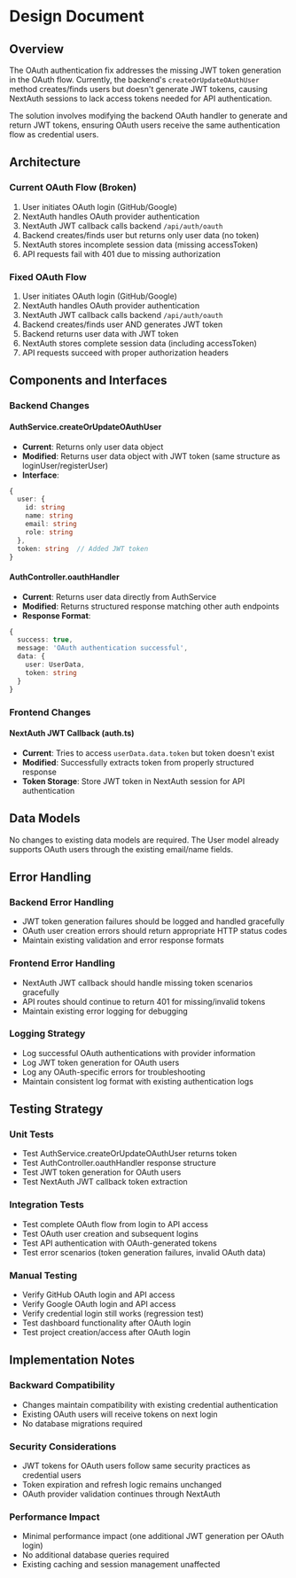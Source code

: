 # Design Document

## Overview

The OAuth authentication fix addresses the missing JWT token generation in the OAuth flow. Currently, the backend's `createOrUpdateOAuthUser` method creates/finds users but doesn't generate JWT tokens, causing NextAuth sessions to lack access tokens needed for API authentication.

The solution involves modifying the backend OAuth handler to generate and return JWT tokens, ensuring OAuth users receive the same authentication flow as credential users.

## Architecture

### Current OAuth Flow (Broken)
1. User initiates OAuth login (GitHub/Google)
2. NextAuth handles OAuth provider authentication
3. NextAuth JWT callback calls backend `/api/auth/oauth`
4. Backend creates/finds user but returns only user data (no token)
5. NextAuth stores incomplete session data (missing accessToken)
6. API requests fail with 401 due to missing authorization

### Fixed OAuth Flow
1. User initiates OAuth login (GitHub/Google)
2. NextAuth handles OAuth provider authentication
3. NextAuth JWT callback calls backend `/api/auth/oauth`
4. Backend creates/finds user AND generates JWT token
5. Backend returns user data with JWT token
6. NextAuth stores complete session data (including accessToken)
7. API requests succeed with proper authorization headers

## Components and Interfaces

### Backend Changes

#### AuthService.createOrUpdateOAuthUser
- **Current**: Returns only user data object
- **Modified**: Returns user data object with JWT token (same structure as loginUser/registerUser)
- **Interface**:
```typescript
{
  user: {
    id: string
    name: string
    email: string
    role: string
  },
  token: string  // Added JWT token
}
```

#### AuthController.oauthHandler
- **Current**: Returns user data directly from AuthService
- **Modified**: Returns structured response matching other auth endpoints
- **Response Format**:
```typescript
{
  success: true,
  message: 'OAuth authentication successful',
  data: {
    user: UserData,
    token: string
  }
}
```

### Frontend Changes

#### NextAuth JWT Callback (auth.ts)
- **Current**: Tries to access `userData.data.token` but token doesn't exist
- **Modified**: Successfully extracts token from properly structured response
- **Token Storage**: Store JWT token in NextAuth session for API authentication

## Data Models

No changes to existing data models are required. The User model already supports OAuth users through the existing email/name fields.

## Error Handling

### Backend Error Handling
- JWT token generation failures should be logged and handled gracefully
- OAuth user creation errors should return appropriate HTTP status codes
- Maintain existing validation and error response formats

### Frontend Error Handling
- NextAuth JWT callback should handle missing token scenarios gracefully
- API routes should continue to return 401 for missing/invalid tokens
- Maintain existing error logging for debugging

### Logging Strategy
- Log successful OAuth authentications with provider information
- Log JWT token generation for OAuth users
- Log any OAuth-specific errors for troubleshooting
- Maintain consistent log format with existing authentication logs

## Testing Strategy

### Unit Tests
- Test AuthService.createOrUpdateOAuthUser returns token
- Test AuthController.oauthHandler response structure
- Test JWT token generation for OAuth users
- Test NextAuth JWT callback token extraction

### Integration Tests
- Test complete OAuth flow from login to API access
- Test OAuth user creation and subsequent logins
- Test API authentication with OAuth-generated tokens
- Test error scenarios (token generation failures, invalid OAuth data)

### Manual Testing
- Verify GitHub OAuth login and API access
- Verify Google OAuth login and API access
- Verify credential login still works (regression test)
- Test dashboard functionality after OAuth login
- Test project creation/access after OAuth login

## Implementation Notes

### Backward Compatibility
- Changes maintain compatibility with existing credential authentication
- Existing OAuth users will receive tokens on next login
- No database migrations required

### Security Considerations
- JWT tokens for OAuth users follow same security practices as credential users
- Token expiration and refresh logic remains unchanged
- OAuth provider validation continues through NextAuth

### Performance Impact
- Minimal performance impact (one additional JWT generation per OAuth login)
- No additional database queries required
- Existing caching and session management unaffected